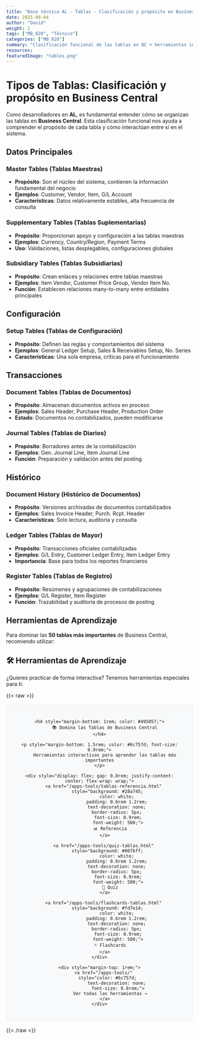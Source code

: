 ```yaml
---
title: "Base técnica AL - Tablas - Clasificación y propósito en Business Central"
date: 2025-08-04
author: "David"
weight: 2
tags: ["MB_820", "Técnico"]
categories: ["MB_820"]
summary: "Clasificación funcional de las tablas en BC + herramientas interactivas para dominar las 50 más importantes"
resources:
featuredImage: "tables.png"  
---
```


  # Tipos de Tablas: Clasificación y propósito en Business Central   

   Como desarrolladores en **AL**, es fundamental entender cómo se organizan las tablas en **Business Central**. Esta clasificación funcional nos ayuda a comprender el propósito de cada tabla y cómo interactúan entre sí en el sistema.   

   ## Datos Principales   


   ### Master Tables (Tablas Maestras)   
   * **Propósito**: Son el núcleo del sistema, contienen la información fundamental del negocio   
   * **Ejemplos**: Customer, Vendor, Item, G/L Account   
   * **Características**: Datos relativamente estables, alta frecuencia de consulta   

   ### Supplementary Tables (Tablas Suplementarias)   
   * **Propósito**: Proporcionan apoyo y configuración a las tablas maestras   
   * **Ejemplos**: Currency, Country/Region, Payment Terms   
   * **Uso**: Validaciones, listas desplegables, configuraciones globales   

   ### Subsidiary Tables (Tablas Subsidiarias)   
   * **Propósito**: Crean enlaces y relaciones entre tablas maestras   
   * **Ejemplos**: Item Vendor, Customer Price Group, Vendor Item No.   
   * **Función**: Establecen relaciones many-to-many entre entidades principales   

   ## Configuración   


   ### Setup Tables (Tablas de Configuración)   
   * **Propósito**: Definen las reglas y comportamientos del sistema   
   * **Ejemplos**: General Ledger Setup, Sales & Receivables Setup, No. Series   
   * **Características**: Una sola empresa, críticas para el funcionamiento   

   ## Transacciones   


   ### Document Tables (Tablas de Documentos)   
   * **Propósito**: Almacenan documentos activos en proceso   
   * **Ejemplos**: Sales Header, Purchase Header, Production Order   
   * **Estado**: Documentos no contabilizados, pueden modificarse   

   ### Journal Tables (Tablas de Diarios)   
   * **Propósito**: Borradores antes de la contabilización   
   * **Ejemplos**: Gen. Journal Line, Item Journal Line   
   * **Función**: Preparación y validación antes del posting   

   ## Histórico   


   ### Document History (Histórico de Documentos)   
   * **Propósito**: Versiones archivadas de documentos contabilizados   
   * **Ejemplos**: Sales Invoice Header, Purch. Rcpt. Header   
   * **Características**: Solo lectura, auditoría y consulta   

   ### Ledger Tables (Tablas de Mayor)   
   * **Propósito**: Transacciones oficiales contabilizadas   
   * **Ejemplos**: G/L Entry, Customer Ledger Entry, Item Ledger Entry   
   * **Importancia**: Base para todos los reportes financieros   

   ### Register Tables (Tablas de Registro)   
   * **Propósito**: Resúmenes y agrupaciones de contabilizaciones   
   * **Ejemplos**: G/L Register, Item Register   
   * **Función**: Trazabilidad y auditoría de procesos de posting   


   ## Herramientas de Aprendizaje   

   Para dominar las **50 tablas más importantes** de Business Central, recomiendo utilizar:   

 ## 🛠️ Herramientas de Aprendizaje

¿Quieres practicar de forma interactiva? Tenemos herramientas especiales para ti:

{{< raw >}}
<div style="background: #f8f9fa; 
            border: 1px solid #e9ecef;
            padding: 1.5rem; 
            margin: 1rem 0; 
            border-radius: 8px; 
            text-align: center;">
    
    <h4 style="margin-bottom: 1rem; color: #495057;">
        📚 Domina las Tablas de Business Central
    </h4>
    
    <p style="margin-bottom: 1.5rem; color: #6c757d; font-size: 0.9rem;">
        Herramientas interactivas para aprender las tablas más importantes
    </p>
    
    <div style="display: flex; gap: 0.8rem; justify-content: center; flex-wrap: wrap;">
        <a href="/apps-tools/tablas-referencia.html" 
           style="background: #28a745; 
                  color: white; 
                  padding: 0.6rem 1.2rem; 
                  text-decoration: none; 
                  border-radius: 5px; 
                  font-size: 0.9rem;
                  font-weight: 500;">
            📊 Referencia
        </a>
        
        <a href="/apps-tools/quiz-tablas.html" 
           style="background: #007bff; 
                  color: white; 
                  padding: 0.6rem 1.2rem; 
                  text-decoration: none; 
                  border-radius: 5px; 
                  font-size: 0.9rem;
                  font-weight: 500;">
            🧠 Quiz
        </a>
        
        <a href="/apps-tools/flashcards-tablas.html" 
           style="background: #fd7e14; 
                  color: white; 
                  padding: 0.6rem 1.2rem; 
                  text-decoration: none; 
                  border-radius: 5px; 
                  font-size: 0.9rem;
                  font-weight: 500;">
            🃏 Flashcards
        </a>
    </div>
    
    <div style="margin-top: 1rem;">
        <a href="/apps-tools/" 
           style="color: #6c757d; 
                  text-decoration: none; 
                  font-size: 0.8rem;">
            Ver todas las herramientas →
        </a>
    </div>
</div>
{{< /raw >}}
